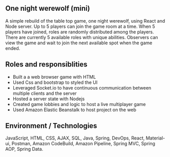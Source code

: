 ## One night werewolf (mini)

A simple rebuild of the table top game, one night werewolf, using React and Node server. Up to 5 players can join the game room at a time. When 5 players have joined, roles are randomly distributed among the players. There are currently 5 available roles with unique abilities. Observers can view the game and wait to join the next available spot when the game ended.

## Roles and responsiblities

* Built a a web browser game with HTML
* Used Css and bootstrap to styled the UI
* Leveraged Socket.io to have continuous communication between multiple clients and the server
* Hosted a server state with Nodejs
* Created game lobbies and logic to host a live multiplayer game
* Used Amazon Elastic Beanstalk to host project on the web

## Environment / Technologies

JavaScript, HTML, CSS, AJAX, SQL, Java, Spring, DevOps, React, Material-ui, Postman, Amazon CodeBuild, Amazon Pipeline, Spring MVC, Spring AOP, Spring Data.
